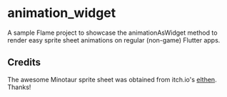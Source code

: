 # animation_widget

A sample Flame project to showcase the animationAsWidget method to render easy sprite sheet animations on regular (non-game) Flutter apps.

## Credits

The awesome Minotaur sprite sheet was obtained from itch.io's [elthen](https://elthen.itch.io/2d-pixel-art-minotaur-sprites). Thanks!
